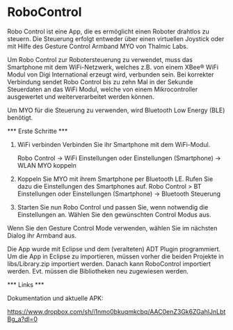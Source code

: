 # RoboControl
Robo Control ist eine App, die es ermöglicht einen Roboter drahtlos zu steuern. Die Steuerung erfolgt entweder über einen virtuellen Joystick oder mit Hilfe des Gesture Control Armband MYO von Thalmic Labs.
 
Um Robo Control zur Robotersteuerung zu verwendet, muss das Smartphone mit dem WiFi-Netzwerk, welches z.B. von einem XBee® WiFi Modul von Digi International erzeugt wird, verbunden sein.
Bei korrekter Verbindung sendet Robo Control bis zu zehn Mal in der Sekunde Steuerdaten an das WiFi Modul, welche von einem Mikrocontroller ausgewertet und weiterverarbeitet werden können.

Um MYO für die Steuerung zu verwenden, wird Bluetooth Low Energy (BLE) benötigt. 

*** Erste Schritte ***

1. WiFi verbinden
	Verbinden Sie ihr Smartphone mit dem WiFi-Modul.

	Robo Control -> WiFi Einstellungen
	oder
	Einstellungen (Smartphone) -> WLAN
	MYO koppeln

2. Koppeln Sie MYO mit ihrem Smartphone per Bluetooth LE. Rufen Sie dazu die Einstellungen des Smartphones auf.
	Robo Control > BT Einstellungen
	oder
	Einstellungen (Smartphone) -> Bluetooth
	Steuerung

3. Starten Sie nun Robo Control und passen Sie, wenn notwendig die Einstellungen an. Wählen Sie den gewünschten Control Modus aus.
	
Wenn Sie den Gesture Control Mode verwenden, wählen Sie im nächsten Dialog ihr Armband aus.

Die App wurde mit Eclipse und dem (veralteten) ADT Plugin programmiert. Um die App in Eclipse zu importieren, müssen vorher die beiden Projekte in libs/Library.zip importiert werden. Danach kann RoboControl importiert werden. Evt. müssen die Bibliotheken neu zugewiesen werden.

*** Links ***

Dokumentation und aktuelle APK:

https://www.dropbox.com/sh/i1nmo0bkuqmkcbq/AAC0enZ3Gk6ZGahlJnLbtBg_a?dl=0
